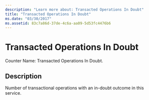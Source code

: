 ```yaml
---
description: "Learn more about: Transacted Operations In Doubt"
title: "Transacted Operations In Doubt"
ms.date: "03/30/2017"
ms.assetid: 83c7a86d-37de-4c6a-aa09-5d53fc4476b6
---
```

# Transacted Operations In Doubt

Counter Name: Transacted Operations In Doubt.  
  
## Description  

 Number of transactional operations with an in-doubt outcome in this service.
